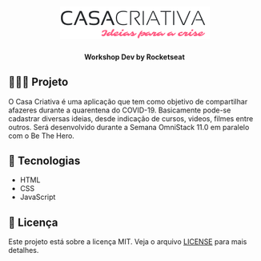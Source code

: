 <h1 align="center">
  <img alt="MeetApp" title="Casa Criativa" src=".github/logo.png" width="" />
</h1>

<h4 align="center">
  Workshop Dev by Rocketseat
</h4>

## 👨🏼‍💻 Projeto

O Casa Criativa é uma aplicação que tem como objetivo de compartilhar afazeres durante a quarentena do COVID-19. Basicamente pode-se cadastrar diversas ideias, desde indicação de cursos, videos, filmes entre outros. Será desenvolvido durante a Semana OmniStack 11.0 em paralelo com o Be The Hero.

## 🔨 Tecnologias

- HTML
- CSS
- JavaScript


## 📝 Licença
Este projeto está sobre a licença MIT. Veja o arquivo [LICENSE](LICENSE.md) para mais detalhes.